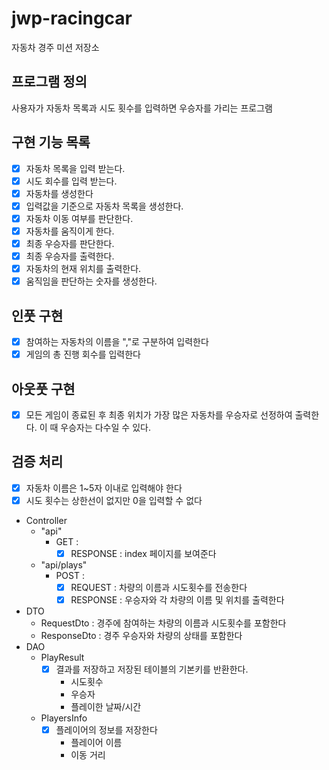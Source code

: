 # jwp-racingcar

자동차 경주 미션 저장소

## 프로그램 정의

사용자가 자동차 목록과 시도 횟수를 입력하면 우승자를 가리는 프로그램

## 구현 기능 목록
- [x] 자동차 목록을 입력 받는다.
- [x] 시도 회수를 입력 받는다.
- [x] 자동차를 생성한다
- [x] 입력값을 기준으로 자동차 목록을 생성한다.
- [x] 자동차 이동 여부를 판단한다.
- [x] 자동차를 움직이게 한다.
- [x] 최종 우승자를 판단한다.
- [x] 최종 우승자를 출력한다.
- [x] 자동차의 현재 위치를 출력한다.
- [x] 움직임을 판단하는 숫자를 생성한다.

## 인풋 구현
- [x] 참여하는 자동차의 이름을 ","로 구분하여 입력한다
- [x] 게임의 총 진행 회수를 입력한다

## 아웃풋 구현
- [x] 모든 게임이 종료된 후 최종 위치가 가장 많은 자동차를 우승자로 선정하여 출력한다. 이 때 우승자는 다수일 수 있다.

## 검증 처리
- [x] 자동차 이름은 1~5자 이내로 입력해야 한다
- [x] 시도 횟수는 상한선이 없지만 0을 입력할 수 없다

- Controller
  - "api"
    - GET :
      - [x] RESPONSE : index 페이지를 보여준다
  - "api/plays"
    - POST : 
      - [x] REQUEST : 차량의 이름과 시도횟수를 전송한다
      - [x] RESPONSE : 우승자와 각 차량의 이름 및 위치를 출력한다
- DTO
  - RequestDto : 경주에 참여하는 차량의 이름과 시도횟수를 포함한다
  - ResponseDto : 경주 우승자와 차량의 상태를 포함한다
- DAO
  - PlayResult
    - [x] 결과를 저장하고 저장된 테이블의 기본키를 반환한다.
      - 시도횟수
      - 우승자
      - 플레이한 날짜/시간
  - PlayersInfo
    - [x] 플레이어의 정보를 저장한다
      - 플레이어 이름
      - 이동 거리
